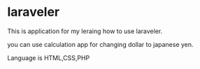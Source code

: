 # laraveler
This is application for my leraing how to use laraveler.

you can use calculation app for changing dollar to japanese yen.


Language is HTML,CSS,PHP

